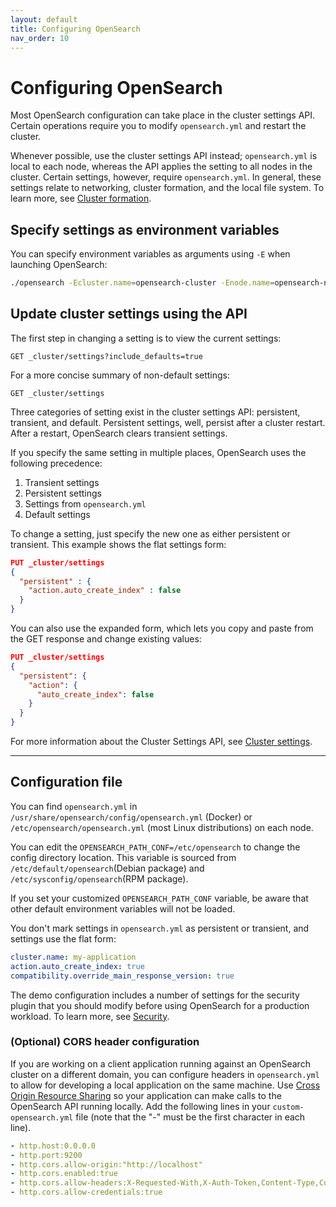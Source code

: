 ```yaml
---
layout: default
title: Configuring OpenSearch
nav_order: 10
---
```


# Configuring OpenSearch

Most OpenSearch configuration can take place in the cluster settings API. Certain operations require you to modify `opensearch.yml` and restart the cluster.

Whenever possible, use the cluster settings API instead; `opensearch.yml` is local to each node, whereas the API applies the setting to all nodes in the cluster. Certain settings, however, require `opensearch.yml`. In general, these settings relate to networking, cluster formation, and the local file system. To learn more, see [Cluster formation]({{site.url}}{{site.baseurl}}/opensearch/cluster/).

## Specify settings as environment variables

You can specify environment variables as arguments using `-E` when launching OpenSearch:

```bash
./opensearch -Ecluster.name=opensearch-cluster -Enode.name=opensearch-node1 -Ehttp.host=0.0.0.0 -Ediscovery.type=single-node
```

## Update cluster settings using the API

The first step in changing a setting is to view the current settings:

```
GET _cluster/settings?include_defaults=true
```

For a more concise summary of non-default settings:

```
GET _cluster/settings
```

Three categories of setting exist in the cluster settings API: persistent, transient, and default. Persistent settings, well, persist after a cluster restart. After a restart, OpenSearch clears transient settings.

If you specify the same setting in multiple places, OpenSearch uses the following precedence:

1. Transient settings
2. Persistent settings
3. Settings from `opensearch.yml`
4. Default settings

To change a setting, just specify the new one as either persistent or transient. This example shows the flat settings form:

```json
PUT _cluster/settings
{
  "persistent" : {
    "action.auto_create_index" : false
  }
}
```

You can also use the expanded form, which lets you copy and paste from the GET response and change existing values:

```json
PUT _cluster/settings
{
  "persistent": {
    "action": {
      "auto_create_index": false
    }
  }
}
```

For more information about the Cluster Settings API, see [Cluster settings]({{site.url}}{{site.baseurl}}/api-reference/cluster-settings/).


---

## Configuration file

You can find `opensearch.yml` in `/usr/share/opensearch/config/opensearch.yml` (Docker) or `/etc/opensearch/opensearch.yml` (most Linux distributions) on each node.

You can edit the `OPENSEARCH_PATH_CONF=/etc/opensearch` to change the config directory location. This variable is sourced from `/etc/default/opensearch`(Debian package) and `/etc/sysconfig/opensearch`(RPM package).

If you set your customized `OPENSEARCH_PATH_CONF` variable, be aware that other default environment variables will not be loaded.

You don't mark settings in `opensearch.yml` as persistent or transient, and settings use the flat form:

```yml
cluster.name: my-application
action.auto_create_index: true
compatibility.override_main_response_version: true
```

The demo configuration includes a number of settings for the security plugin that you should modify before using OpenSearch for a production workload. To learn more, see [Security]({{site.url}}{{site.baseurl}}/security-plugin/).

### (Optional) CORS header configuration
If you are working on a client application running against an OpenSearch cluster on a different domain, you can configure headers in `opensearch.yml` to allow for developing a local application on the same machine.  Use [Cross Origin Resource Sharing](https://developer.mozilla.org/en-US/docs/Web/HTTP/CORS) so your application can make calls to the OpenSearch API running locally.  Add the following lines in your `custom-opensearch.yml` file (note that the "-" must be the first character in each line).
```yml
- http.host:0.0.0.0
- http.port:9200
- http.cors.allow-origin:"http://localhost"
- http.cors.enabled:true
- http.cors.allow-headers:X-Requested-With,X-Auth-Token,Content-Type,Content-Length,Authorization
- http.cors.allow-credentials:true
```